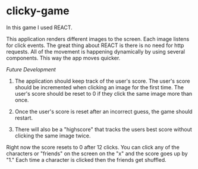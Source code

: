 # clicky-game

In this game I used REACT.

This application renders different images to the screen. Each image listens for click events.  The great thing about REACT is there is no need for http requests.  All of the movement is happening dynamically by using several components.  This way the app moves quicker.

*Future Development*

1. The application should keep track of the user's score. The user's score should be incremented when clicking an image for the first time. The user's score should be reset to 0 if they click the same image more than once.

2. Once the user's score is reset after an incorrect guess, the game should restart.

3. There will also be a "highscore" that tracks the users best score without clicking the same image twice.


Right now the score resets to 0 after 12 clicks.  You can click any of the characters or "friends" on the screen on the "x" and the score goes up by "1."  Each time a character is clicked then the friends get shuffled.  




